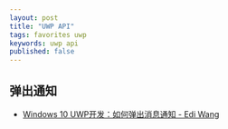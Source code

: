 ```yaml
---
layout: post
title: "UWP API"
tags: favorites uwp
keywords: uwp api
published: false
---
```


## 弹出通知

- [Windows 10 UWP开发：如何弹出消息通知 - Edi Wang](http://edi.wang/post/2015/11/8/uwp-toast-notification)
